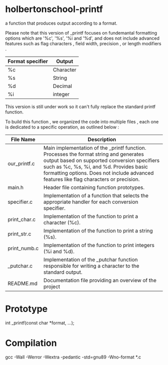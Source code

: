 # holbertonschool-printf
a function that produces output according to a format.

Please note that this version of _printf focuses on fundemantal formatting options which are '%c', '%s', '%i and '%d', and does not include advanced features such as flag characters , field width, precision , or length modifiers .


| Format specifier            | Output                                                               |
| ----------------- | ----------------- |
| %c | Character |
| %s | String |
| %d | Decimal |
| %i | integer |

This version is still under work so it can't fully replace the standard printf function.

To build this function , we organized the code into multiple files , each one is dedicated to a specific operation, as outlined below :

| File Name             | Description                                               |
|-----------------------|-----------------------------------------------------------|
| our_printf.c        | Main implementation of the _printf function. Processes the format string and generates output based on supported conversion specifiers such as %c, %s, %i, and %d. Provides basic formatting options. Does not include advanced features like flag characters or precision.  |
| main.h              | Header file containing function prototypes. |
| specifier.c         | Implementation of a function that selects the appropriate handler for each conversion specifier. |
| print_char.c        | Implementation of the function to print a character (%c). |
| print_str.c         | Implementation of the function to print a string (%s). |
| print_numb.c        | Implementation of the function to print integers (%i and %d). |
| _putchar.c          | Implementation of the _putchar function responsible for writing a character to the standard output. |
| README.md           | Documentation file providing an overview of the project


# Prototype 
int _printf(const char *format, ...);

# Compilation
gcc -Wall -Werror -Wextra -pedantic -std=gnu89 -Wno-format *.c


